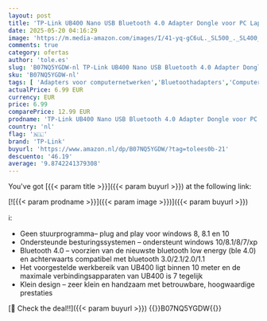 ```yaml
---
layout: post
title: 'TP-Link UB400 Nano USB Bluetooth 4.0 Adapter Dongle voor PC Laptop Desktop Computer  Ondersteuning Windows 10/8.1/8/7/XP  Plug & Play voor Windows 10/8.1/8 '
date: 2025-05-20 04:16:29
image: 'https://m.media-amazon.com/images/I/41-yq-gC6uL._SL500_._SL400_.jpg'
comments: true
category: ofertas
author: 'tole.es'
slug: 'B07NQ5YGDW-nl TP-Link UB400 Nano USB Bluetooth 4.0 Adapter Dongle voor...'
sku: 'B07NQ5YGDW-nl'
tags: [ 'Adapters voor computernetwerken','Bluetoothadapters','Computers, onderdelen & accessoires','Elektronica','Netwerkapparaten','tp-link','🇳🇱', ]
actualPrice: 6.99 EUR
currency: EUR
price: 6.99
comparePrice: 12.99 EUR
prodname: 'TP-Link UB400 Nano USB Bluetooth 4.0 Adapter Dongle voor PC Laptop Desktop Computer  Ondersteuning Windows 10/8.1/8/7/XP  Plug & Play voor Windows 10/8.1/8 '
country: 'nl'
flag: '🇳🇱'
brand: 'TP-Link'
buyurl: 'https://www.amazon.nl/dp/B07NQ5YGDW/?tag=tolees0b-21'
descuento: '46.19'
average: '9.8742241379308'
---
```


You've got [{{< param title >}}]({{< param buyurl >}}) at the following link:

[![{{< param prodname >}}]({{< param image >}})]({{< param buyurl >}})

ℹ️:

- Geen stuurprogramma– plug and play voor windows 8, 8.1 en 10
- Ondersteunde besturingssystemen – ondersteunt windows 10/8.1/8/7/xp
- Bluetooth 4.0 – voorzien van de nieuwste bluetooth low energy (ble 4.0) en achterwaarts compatibel met bluetooth 3.0/2.1/2.0/1.1
- Het voorgestelde werkbereik van UB400 ligt binnen 10 meter en de maximale verbindingsapparaten van UB400 is 7 tegelijk
- Klein design – zeer klein en handzaam met betrouwbare, hoogwaardige prestaties

[🛒 Check the deal!!]({{< param buyurl >}})
{{<world>}}B07NQ5YGDW{{</world>}}
